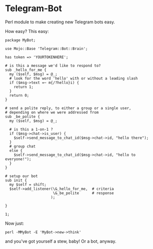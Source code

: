 # Telegram-Bot

Perl module to make creating new Telegram bots easy.

How easy? This easy:

    package MyBot;
    
    use Mojo::Base 'Telegram::Bot::Brain';

    has token => 'YOURTOKENHERE';

    # is this a message we'd like to respond to?
    sub _hello_for_me {
      my ($self, $msg) = @_;
      # look for the word 'hello' with or without a leading slash
      if ($msg->text =~ m{/?hello}i) {
        return 1;
      }
      return 0;
    }

    # send a polite reply, to either a group or a single user,
    # depending on where we were addressed from
    sub _be_polite {
      my ($self, $msg) = @_;

      # is this a 1-on-1 ?
      if ($msg->chat->is_user) {
        $self->send_message_to_chat_id($msg->chat->id, "hello there");
      }
      # group chat
      else {
        $self->send_message_to_chat_id($msg->chat->id, "hello to everyone!");
      }
    }

    # setup our bot
    sub init {
      my $self = shift;
      $self->add_listener(\&_hello_for_me,  # criteria
                          \&_be_polite      # response
                         ); 
 
    }

    1;
    
Now just:

    perl -MMyBot -E 'MyBot->new->think'
    
and you've got yourself a stew, baby! Or a bot, anyway.
